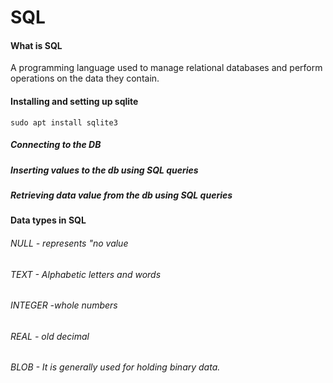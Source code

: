 # SQL

#### What is SQL 
A programming language used to manage relational databases and perform operations on the data they contain.

#### Installing and setting up sqlite
`sudo apt install sqlite3`

##### Connecting to the DB

##### Inserting values to the db using SQL queries

##### Retrieving data value from the db using SQL queries

 #### Data types in SQL
###### NULL - represents "no value
###### TEXT - Alphabetic letters and words
###### INTEGER -whole numbers
###### REAL - old decimal
###### BLOB - It is generally used for holding binary data.
